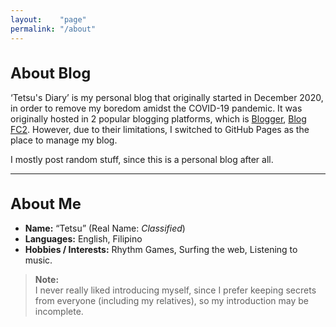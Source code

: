 ```yaml
---
layout:    "page"
permalink: "/about"
---
```


<h1>About Blog</h1>

<p>&#8216;Tetsu's Diary&#8217; is my personal blog that originally started in December 2020, in order to remove my boredom amidst the COVID-19 pandemic. It was originally hosted in 2 popular blogging platforms, which is <a href="https://blogger.com">Blogger</a>, <a href="https://blog.fc2.com">Blog FC2</a>. However, due to their limitations, I switched to GitHub Pages as the place to manage my blog.</p>

<p>I mostly post random stuff, since this is a personal blog after all.</p>

<hr class="zigzag-rule">

<h1>About Me</h1>

<ul>
    <li><strong>Name:</strong> &#8220;Tetsu&#8221; (Real Name: <i>Classified</i>)</li>
    <li><strong>Languages:</strong> English, Filipino</li>
    <li><strong>Hobbies / Interests:</strong> Rhythm Games, Surfing the web, Listening to music.</li>
</ul>

<blockquote>
    <p>
        <strong>Note:</strong><br>
        I never really liked introducing myself, since I prefer keeping secrets from everyone (including my relatives), so my introduction may be incomplete.
    </p>
</blockquote>

<style>
    h1 {
        font-size: 1.7em;
    }
</style>